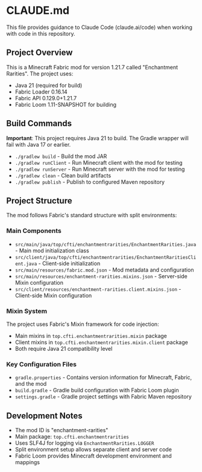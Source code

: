 # CLAUDE.md

This file provides guidance to Claude Code (claude.ai/code) when working with code in this repository.

## Project Overview

This is a Minecraft Fabric mod for version 1.21.7 called "Enchantment Rarities". The project uses:
- Java 21 (required for build)
- Fabric Loader 0.16.14
- Fabric API 0.129.0+1.21.7
- Fabric Loom 1.11-SNAPSHOT for building

## Build Commands

**Important**: This project requires Java 21 to build. The Gradle wrapper will fail with Java 17 or earlier.

- `./gradlew build` - Build the mod JAR
- `./gradlew runClient` - Run Minecraft client with the mod for testing
- `./gradlew runServer` - Run Minecraft server with the mod for testing
- `./gradlew clean` - Clean build artifacts
- `./gradlew publish` - Publish to configured Maven repository

## Project Structure

The mod follows Fabric's standard structure with split environments:

### Main Components
- `src/main/java/top/cfti/enchantmentrarities/EnchantmentRarities.java` - Main mod initialization class
- `src/client/java/top/cfti/enchantmentrarities/EnchantmentRaritiesClient.java` - Client-side initialization
- `src/main/resources/fabric.mod.json` - Mod metadata and configuration
- `src/main/resources/enchantment-rarities.mixins.json` - Server-side Mixin configuration
- `src/client/resources/enchantment-rarities.client.mixins.json` - Client-side Mixin configuration

### Mixin System
The project uses Fabric's Mixin framework for code injection:
- Main mixins in `top.cfti.enchantmentrarities.mixin` package
- Client mixins in `top.cfti.enchantmentrarities.mixin.client` package
- Both require Java 21 compatibility level

### Key Configuration Files
- `gradle.properties` - Contains version information for Minecraft, Fabric, and the mod
- `build.gradle` - Gradle build configuration with Fabric Loom plugin
- `settings.gradle` - Gradle project settings with Fabric Maven repository

## Development Notes

- The mod ID is "enchantment-rarities"
- Main package: `top.cfti.enchantmentrarities`
- Uses SLF4J for logging via `EnchantmentRarities.LOGGER`
- Split environment setup allows separate client and server code
- Fabric Loom provides Minecraft development environment and mappings